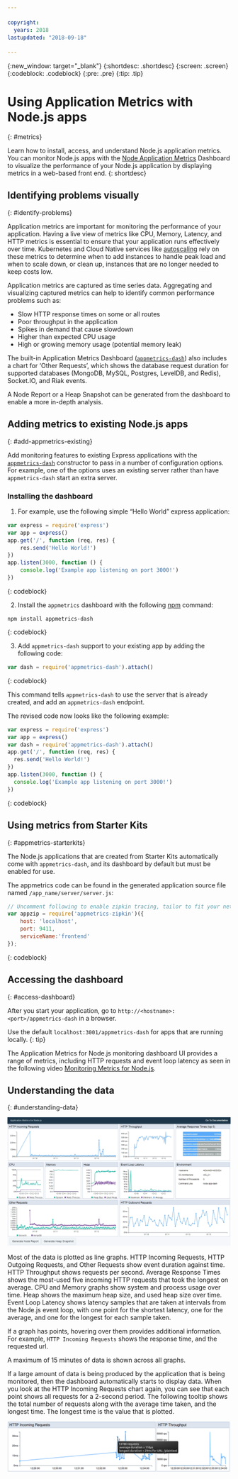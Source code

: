 ```yaml
---

copyright:
  years: 2018
lastupdated: "2018-09-18"

---
```


{:new_window: target="_blank"}
{:shortdesc: .shortdesc}
{:screen: .screen}
{:codeblock: .codeblock}
{:pre: .pre}
{:tip: .tip}

# Using Application Metrics with Node.js apps
{: #metrics}

Learn how to install, access, and understand Node.js application metrics. You can monitor Node.js apps with the [Node Application Metrics](https://developer.ibm.com/code/open/projects/node-application-metrics/) Dashboard to visualize the performance of your Node.js application by displaying metrics in a web-based front end.
{: shortdesc}

## Identifying problems visually
{: #identify-problems}

Application metrics are important for monitoring the performance of your application. Having a live view of metrics like CPU, Memory, Latency, and HTTP metrics is essential to ensure that your application runs effectively over time. Kubernetes and Cloud Native services like [autoscaling](/docs/services/Auto-Scaling/index.html) rely on these metrics to determine when to add instances to handle peak load and when to scale down, or clean up, instances that are no longer needed to keep costs low.

Application metrics are captured as time series data. Aggregating and visualizing captured metrics can help to identify common performance problems such as:

* Slow HTTP response times on some or all routes
* Poor throughput in the application
* Spikes in demand that cause slowdown
* Higher than expected CPU usage
* High or growing memory usage (potential memory leak)

The built-in Application Metrics Dashboard ([`appmetrics-dash`](https://github.com/RuntimeTools/appmetrics-dash)) also includes a chart for ‘Other Requests’, which shows the database request duration for supported databases (MongoDB, MySQL, Postgres, LevelDB, and Redis), Socket.IO, and Riak events.

A Node Report or a Heap Snapshot can be generated from the dashboard to enable a more in-depth analysis.

## Adding metrics to existing Node.js apps
{: #add-appmetrics-existing}

Add monitoring features to existing Express applications with the [`appmetrics-dash`](https://github.com/RuntimeTools/appmetrics-dash) constructor to pass in a number of configuration options. For example, one of the options uses an existing server rather than have `appmetrics-dash` start an extra server.

### Installing the dashboard

1. For example, use the following simple “Hello World” express application:
  ```js
  var express = require('express')
  var app = express()
  app.get('/', function (req, res) {
      res.send('Hello World!')
  })
  app.listen(3000, function () {
      console.log('Example app listening on port 3000!')
  })
  ```
  {: codeblock}

2. Install the `appmetrics` dashboard with the following [npm](https://nodejs.org/) command:
  ```
  npm install appmetrics-dash
  ```
  {: codeblock}

3. Add `appmetrics-dash` support to your existing app by adding the following code:
  ```js
  var dash = require('appmetrics-dash').attach()
  ```
  {: codeblock}

  This command tells `appmetrics-dash` to use the server that is already created, and add an `appmetrics-dash` endpoint.

  The revised code now looks like the following example:
  ```js
  var express = require('express')
  var app = express()
  var dash = require('appmetrics-dash').attach()
  app.get('/', function (req, res) {
    res.send('Hello World!')
  })
  app.listen(3000, function () {
    console.log('Example app listening on port 3000!')
  })
  ```
  {: codeblock}

## Using metrics from Starter Kits
{: #appmetrics-starterkits}

The Node.js applications that are created from Starter Kits automatically come with `appmetrics-dash`, and its dashboard by default but must be enabled for use.

The appmetrics code can be found in the generated application source file named `/app_name/server/server.js`:
```js
// Uncomment following to enable zipkin tracing, tailor to fit your network configuration:
var appzip = require('appmetrics-zipkin')({
    host: 'localhost',
    port: 9411,
    serviceName:'frontend'
});
```
{: codeblock}

## Accessing the dashboard
{: #access-dashboard}

After you start your application, go to `http://<hostname>:<port>/appmetrics-dash` in a browser.

Use the default `localhost:3001/appmetrics-dash` for apps that are running locally.
{: tip}

The Application Metrics for Node.js monitoring dashboard UI provides a range of metrics, including HTTP requests and event loop latency as seen in the following video [Monitoring Metrics for Node.js](https://www.youtube.com/watch?v=7hV8gKlMYLs&feature=youtu.be).

## Understanding the data
{: #understanding-data}

![Appmetrics Dashboard](images/appmetricsdash-1.png)

Most of the data is plotted as line graphs. HTTP Incoming Requests, HTTP Outgoing Requests, and Other Requests show event duration against time. HTTP Throughput shows requests per second. Average Response Times shows the most-used five incoming HTTP requests that took the longest on average. CPU and Memory graphs show system and process usage over time. Heap shows the maximum heap size, and used heap size over time. Event Loop Latency shows latency samples that are taken at intervals from the Node.js event loop, with one point for the shortest latency, one for the average, and one for the longest for each sample taken.

If a graph has points, hovering over them provides additional information. For example, `HTTP Incoming Requests` shows the response time, and the requested url.

A maximum of 15 minutes of data is shown across all graphs.

If a large amount of data is being produced by the application that is being monitored, then the dashboard automatically starts to display data. When you look at the HTTP Incoming Requests chart again, you can see that each point shows all requests for a 2-second period. The following tooltip shows the total number of requests along with the average time taken, and the longest time. The longest time is the value that is plotted.

![Show Tooltip](images/tooltip-1.png)




